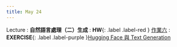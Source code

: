 ```yaml
---
title: May 24
---
```


Lecture
: **自然語言處理（二）生成**
: **HW**{: .label .label-red } [作業六](/2023/announcements/)
: **EXERCISE**{: .label .label-purple }[Hugging Face 與 Text Generation](https://colab.research.google.com/drive/1CPkHg6T5_-x7o9zVpZXpi-WC8QbLJM4g?usp=sharing)
